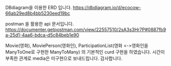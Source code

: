DBdiagram을 이용한 ERD 입니다.
https://dbdiagram.io/d/ecocow-66ab29ed8b4bb5230eed19bc

postman 을 활용한 api 문서입니다. 
https://documenter.getpostman.com/view/22557510/2sA3s3Hr7P#0887fb9a-25d1-4aa6-bdca-d5c84beb1e90

Movie(영화), MoviePerson(영화인), ParticipationList(영화 <->영화인을 ManyToOne로 구현한 ManyToMany)
의 기본적인 curd 구현을 하였습니다.
시간이 부족한 관계로 media은 미구현으로 보내드립니다. 
감사합니다.
